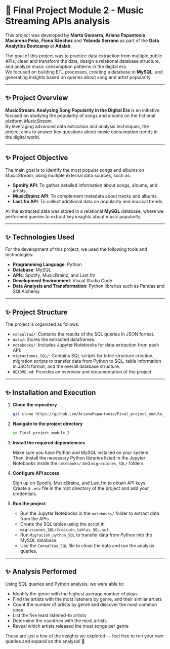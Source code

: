 # 🎵 Final Project Module 2 - Music Streaming APIs analysis 

This project was developed by **Marta Gamarra**, **Ariana Papantonio**, **Macarena Peña**, **Fiona Sánchez** and **Yolanda Serrano**  as part of the **Data Analytics Bootcamp** at **Adalab**.

The goal of this project was to practice data extraction from multiple public APIs, clean and transform the data, design a relational database structure, and analyze music consumption patterns in the digital era.  
We focused on building ETL processes, creating a database in **MySQL**, and generating insights based on queries about song and artist popularity.

---

## ✨ Project Overview

**MusicStream: Analyzing Song Popularity in the Digital Era** is an initiative focused on studying the popularity of songs and albums on the fictional platform _MusicStream_.  
By leveraging advanced data extraction and analysis techniques, the project aims to answer key questions about music consumption trends in the digital world.

---

## ✨ Project Objective

The main goal is to identify the most popular songs and albums on _MusicStream_, using multiple external data sources, such as:

- **Spotify API**: To gather detailed information about songs, albums, and artists.
- **MusicBrainz API**: To complement metadata about tracks and albums.
- **Last.fm API**: To collect additional data on popularity and musical trends.

All the extracted data was stored in a relational **MySQL** database, where we performed queries to extract key insights about music popularity.

---

## ✨ Technologies Used

For the development of this project, we used the following tools and technologies:

- **Programming Language**: Python
- **Database**: MySQL
- **APIs**: Spotify, MusicBrainz, and Last.fm
- **Development Environment**: Visual Studio Code
- **Data Analysis and Transformation**: Python libraries such as Pandas and SQLAlchemy

---

## ✨ Project Structure

The project is organized as follows:

- `consultas/`: Contains the results of the SQL queries in JSON format.
- `data/`: Stores the extracted dataframes.
- `notebooks/`: Includes Jupyter Notebooks for data extraction from each API.
- `migraciones_SQL/`: Contains SQL scripts for table structure creation, migration scripts to transfer data from Python to SQL, table information in JSON format, and the overall database structure.
- `README.md`: Provides an overview and documentation of the project.

---

## ✨ Installation and Execution

1. **Clone the repository**

   ```bash
   git clone https://github.com/ArianaPapantonio/Final_project_module_2.git
   ```

2. **Navigate to the project directory**

   ```bash
   cd Final_project_module_2
   ```

3. **Install the required dependencies**

   Make sure you have Python and MySQL installed on your system.  
   Then, install the necessary Python libraries listed in the Jupyter Notebooks inside the `notebooks/` and `migraciones_SQL/` folders.

4. **Configure API access**

   Sign up on Spotify, MusicBrainz, and Last.fm to obtain API keys.  
   Create a `.env` file in the root directory of the project and add your credentials.

5. **Run the project**

   - Run the Jupyter Notebooks in the `notebooks/` folder to extract data from the APIs.  
   - Create the SQL tables using the script in `migraciones_SQL/Creación_tablas_SQL.sql`.  
   - Run `Migración_python_SQL` to transfer data from Python into the MySQL database.  
   - Use the `Consultas_SQL` file to clean the data and run the analysis queries.

---

## ✨ Analysis Performed

Using SQL queries and Python analysis, we were able to:

- Identify the genre with the highest average number of plays  
- Find the artists with the most listeners by genre, and their similar artists  
- Count the number of artists by genre and discover the most common ones  
- List the five least listened-to artists  
- Determine the countries with the most artists  
- Reveal which artists released the most songs per genre

These are just a few of the insights we explored — feel free to run your own queries and expand on the analysis! 🎉
